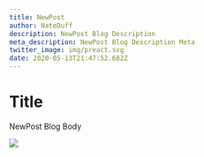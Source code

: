 ```yaml
---
title: NewPost
author: NateDuff
description: NewPost Blog Description
meta_description: NewPost Blog Description Meta
twitter_image: img/preact.svg
date: 2020-05-13T21:47:52.682Z
---
```

# Title

NewPost Blog Body

![](../../../img/gatsby.svg)